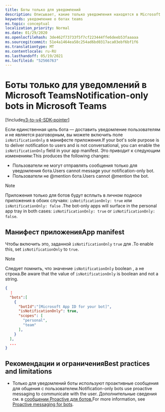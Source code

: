 ```yaml
---
title: Боты только для уведомлений
description: Описывает, какие только уведомления находятся в Microsoft Teams
keywords: уведомление о ботах teams
ms.topic: conceptual
localization_priority: Normal
ms.date: 01/29/2020
ms.openlocfilehash: 3de462f73733f5f7cf223444ffe6deeb53faaaaa
ms.sourcegitcommit: 51e4a1464ea58c254ad6bd0317aca03ebf6bf1f6
ms.translationtype: MT
ms.contentlocale: ru-RU
ms.lasthandoff: 05/19/2021
ms.locfileid: "52566763"
---
```

# <a name="notification-only-bots-in-microsoft-teams"></a><span data-ttu-id="1d81b-104">Боты только для уведомлений в Microsoft Teams</span><span class="sxs-lookup"><span data-stu-id="1d81b-104">Notification-only bots in Microsoft Teams</span></span>

[!include[v3-to-v4-SDK-pointer](~/includes/v3-to-v4-pointer-bots.md)]

<span data-ttu-id="1d81b-105">Если единственная цель бота — доставить уведомление пользователям и не является разговорным, вы можете включить поле `isNotificationOnly` в манифесте приложения.</span><span class="sxs-lookup"><span data-stu-id="1d81b-105">If your bot's sole purpose is to deliver notification to users and is not conversational, you can enable the `isNotificationOnly` field in your app manifest.</span></span> <span data-ttu-id="1d81b-106">Это приводит к следующим изменениям:</span><span class="sxs-lookup"><span data-stu-id="1d81b-106">This produces the following changes:</span></span>

* <span data-ttu-id="1d81b-107">Пользователи не могут отправлять сообщения только для уведомления бота.</span><span class="sxs-lookup"><span data-stu-id="1d81b-107">Users cannot message your notification-only bot.</span></span>
* <span data-ttu-id="1d81b-108">Пользователи не @mention бота.</span><span class="sxs-lookup"><span data-stu-id="1d81b-108">Users cannot @mention the bot.</span></span>

> [!NOTE]
> <span data-ttu-id="1d81b-109">Приложения только для ботов будут всплыть в личном подносе приложения в обоих случаях: `isNotificationOnly: true` или `isNotificationOnly: false` .</span><span class="sxs-lookup"><span data-stu-id="1d81b-109">The bot-only apps will surface in the personal app tray in both cases: `isNotificationOnly: true` or `isNotificationOnly: false`.</span></span>

## <a name="app-manifest"></a><span data-ttu-id="1d81b-110">Манифест приложения</span><span class="sxs-lookup"><span data-stu-id="1d81b-110">App manifest</span></span>

<span data-ttu-id="1d81b-111">Чтобы включить это, заданной `isNotificationOnly` `true` для .</span><span class="sxs-lookup"><span data-stu-id="1d81b-111">To enable this, set `isNotificationOnly` to `true`.</span></span>

> [!NOTE]
> <span data-ttu-id="1d81b-112">Следует помнить, что значение `isNotificationOnly` boolean , а не строка.</span><span class="sxs-lookup"><span data-stu-id="1d81b-112">Be aware that the value of `isNotificationOnly` is boolean and not a string.</span></span>

```json
{
  ⋮
  "bots":[
    {
      "botId":"[Microsoft App ID for your bot]",
      "isNotificationOnly": true,
      "scopes": [
        "personal",
        "team"
      ],
    }
  ],
  ...
}
```

## <a name="best-practices-and-limitations"></a><span data-ttu-id="1d81b-113">Рекомендации и ограничения</span><span class="sxs-lookup"><span data-stu-id="1d81b-113">Best practices and limitations</span></span>

* <span data-ttu-id="1d81b-114">Только для уведомлений боты используют проактивные сообщения для общения с пользователем.</span><span class="sxs-lookup"><span data-stu-id="1d81b-114">Notification-only bots use proactive messaging to communicate with the user.</span></span> <span data-ttu-id="1d81b-115">Дополнительные сведения см. в [сообщении Proactive для ботов.](~/resources/bot-v3/bot-conversations/bots-conv-proactive.md)</span><span class="sxs-lookup"><span data-stu-id="1d81b-115">For more information, see [Proactive messaging for bots](~/resources/bot-v3/bot-conversations/bots-conv-proactive.md).</span></span>

